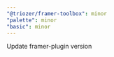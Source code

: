 ```yaml
---
"@triozer/framer-toolbox": minor
"palette": minor
"basic": minor
---
```


Update framer-plugin version
